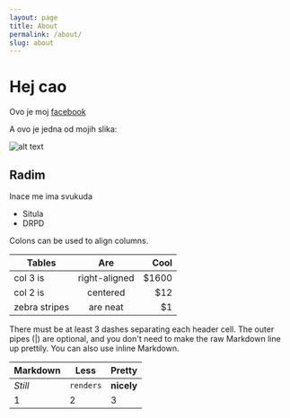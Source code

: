 ```yaml
---
layout: page
title: About
permalink: /about/
slug: about
---
```


# Hej cao 

Ovo je moj [facebook](https://www.facebook.com/zeljka.rajak) 

A ovo je jedna od mojih slika:

![alt text](/image/myPic.jpg "Da da to sam ja")


## Radim

Inace me ima svukuda
- Situla
- DRPD


Colons can be used to align columns.

| Tables        | Are           | Cool  |
| ------------- |:-------------:| -----:|
| col 3 is      | right-aligned | $1600 |
| col 2 is      | centered      |   $12 |
| zebra stripes | are neat      |    $1 |

There must be at least 3 dashes separating each header cell.
The outer pipes (|) are optional, and you don't need to make the 
raw Markdown line up prettily. You can also use inline Markdown.

Markdown | Less | Pretty
--- | --- | ---
*Still* | `renders` | **nicely**
1 | 2 | 3
